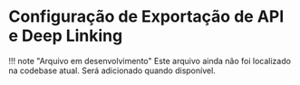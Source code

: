 # Configuração de Exportação de API e Deep Linking

!!! note "Arquivo em desenvolvimento"
    Este arquivo ainda não foi localizado na codebase atual. Será adicionado quando disponível.